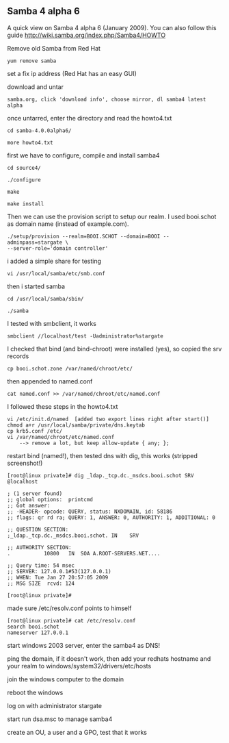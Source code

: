 ## Samba 4 alpha 6

A quick view on Samba 4 alpha 6 (January 2009). You can also follow this
guide http://wiki.samba.org/index.php/Samba4/HOWTO

Remove old Samba from Red Hat

    yum remove samba

set a fix ip address (Red Hat has an easy GUI)

download and untar

    samba.org, click 'download info', choose mirror, dl samba4 latest alpha

once untarred, enter the directory and read the howto4.txt

    cd samba-4.0.0alpha6/

    more howto4.txt

first we have to configure, compile and install samba4

    cd source4/

    ./configure

    make

    make install

Then we can use the provision script to setup our realm. I used
booi.schot as domain name (instead of example.com).

    ./setup/provision --realm=BOOI.SCHOT --domain=BOOI --adminpass=stargate \
    --server-role='domain controller'
        

i added a simple share for testing

    vi /usr/local/samba/etc/smb.conf

then i started samba

    cd /usr/local/samba/sbin/

    ./samba

I tested with smbclient, it works

    smbclient //localhost/test -Uadministrator%stargate

I checked that bind (and bind-chroot) were installed (yes), so copied
the srv records

    cp booi.schot.zone /var/named/chroot/etc/

then appended to named.conf

    cat named.conf >> /var/named/chroot/etc/named.conf

I followed these steps in the howto4.txt

    vi /etc/init.d/named  [added two export lines right after start()]
    chmod a+r /usr/local/samba/private/dns.keytab 
    cp krb5.conf /etc/
    vi /var/named/chroot/etc/named.conf
        --> remove a lot, but keep allow-update { any; };
        

restart bind (named!), then tested dns with dig, this works (stripped
screenshot!)

    [root@linux private]# dig _ldap._tcp.dc._msdcs.booi.schot SRV @localhost

    ; (1 server found)
    ;; global options:  printcmd
    ;; Got answer:
    ;; -HEADER- opcode: QUERY, status: NXDOMAIN, id: 58186
    ;; flags: qr rd ra; QUERY: 1, ANSWER: 0, AUTHORITY: 1, ADDITIONAL: 0

    ;; QUESTION SECTION:
    ;_ldap._tcp.dc._msdcs.booi.schot. IN    SRV

    ;; AUTHORITY SECTION:
    .           10800   IN  SOA A.ROOT-SERVERS.NET....

    ;; Query time: 54 msec
    ;; SERVER: 127.0.0.1#53(127.0.0.1)
    ;; WHEN: Tue Jan 27 20:57:05 2009
    ;; MSG SIZE  rcvd: 124

    [root@linux private]# 
        

made sure /etc/resolv.conf points to himself

    [root@linux private]# cat /etc/resolv.conf
    search booi.schot
    nameserver 127.0.0.1
        

start windows 2003 server, enter the samba4 as DNS!

ping the domain, if it doesn\'t work, then add your redhats hostname and
your realm to windows/system32/drivers/etc/hosts

join the windows computer to the domain

reboot the windows

log on with administrator stargate

start run dsa.msc to manage samba4

create an OU, a user and a GPO, test that it works

